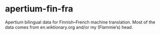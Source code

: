 # apertium-fin-fra

Apertium bilingual data for Finnish–French machine translation. Most of the
data comes from en.wiktionary.org and/or my (Flammie’s) head.
